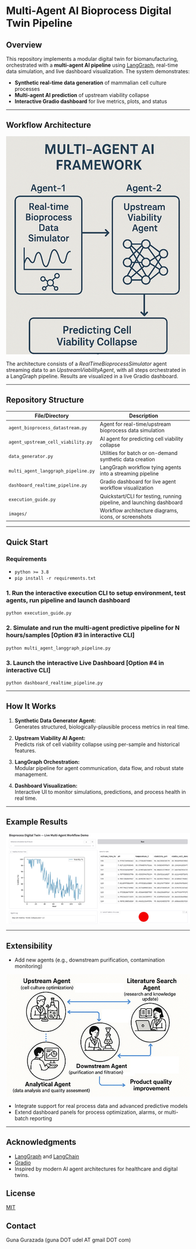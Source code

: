 # Multi-Agent AI Bioprocess Digital Twin Pipeline

## Overview

This repository implements a modular digital twin for biomanufacturing, orchestrated with a **multi-agent AI pipeline** using [LangGraph](https://langchain-ai.github.io/langgraph/concepts/multi_agent/), real-time data simulation, and live dashboard visualization. The system demonstrates:
- **Synthetic real-time data generation** of mammalian cell culture processes
- **Multi-agent AI prediction** of upstream viability collapse
- **Interactive Gradio dashboard** for live metrics, plots, and status

---

## Workflow Architecture

<!--
**Insert workflow architecture diagram or image here**
-->
![Workflow Diagram](images/multi-agent-architecture.png)

The architecture consists of a _RealTimeBioprocessSimulator_ agent streaming data to an _UpstreamViabilityAgent_, with all steps orchestrated in a LangGraph pipeline. Results are visualized in a live Gradio dashboard.

---

## Repository Structure

| File/Directory                      | Description                                              |
| ----------------------------------- | -------------------------------------------------------- |
| `agent_bioprocess_datastream.py`    | Agent for real-time/upstream bioprocess data simulation  |
| `agent_upstream_cell_viability.py`  | AI agent for predicting cell viability collapse          |
| `data_generator.py`                 | Utilities for batch or on-demand synthetic data creation |
| `multi_agent_langgraph_pipeline.py` | LangGraph workflow tying agents into a streaming pipeline|
| `dashboard_realtime_pipeline.py`    | Gradio dashboard for live agent workflow visualization   |
| `execution_guide.py`                | Quickstart/CLI for testing, running pipeline, and launching dashboard |
| `images/`                           | Workflow architecture diagrams, icons, or screenshots  |

---

## Quick Start

### Requirements

- `python >= 3.8`
- `pip install -r requirements.txt`

### 1. Run the interactive execution CLI to setup environment, test agents, run pipeline and launch dashboard
```
python execution_guide.py
```

### 2. Simulate and run the multi-agent predictive pipeline for N hours/samples [Option #3 in interactive CLI]
```
python multi_agent_langgraph_pipeline.py
```

### 3. Launch the interactive Live Dashboard [Option #4 in interactive CLI]
```
python dashboard_realtime_pipeline.py
```

---

## How It Works

1. **Synthetic Data Generator Agent:**  
   Generates structured, biologically-plausible process metrics in real time.

2. **Upstream Viability AI Agent:**  
   Predicts risk of cell viability collapse using per-sample and historical features.

3. **LangGraph Orchestration:**  
   Modular pipeline for agent communication, data flow, and robust state management.

4. **Dashboard Visualization:**  
   Interactive UI to monitor simulations, predictions, and process health in real time.

---

## Example Results

<!--
Add images or plots from the dashboard, such as:
- Sample plot of viability percent over batch time
- Real-time dashboard screenshot
- Agent status “Collapse/No Collapse” icons
-->
![Dashboard Screenshot](images/dashboard.png)


---

## Extensibility

- Add new agents (e.g., downstream purification, contamination monitoring)

![Digital Twin](images/digital-twin.png)

- Integrate support for real process data and advanced predictive models
- Extend dashboard panels for process optimization, alarms, or multi-batch reporting


---

## Acknowledgments

- [LangGraph](https://langchain-ai.github.io/langgraph/) and [LangChain](https://python.langchain.com/docs/)
- [Gradio](https://gradio.app/)
- Inspired by modern AI agent architectures for healthcare and digital twins.

## License

[MIT](https://mit-license.org/)

## Contact
  
Guna Gurazada (guna DOT udel AT gmail DOT com)



